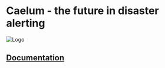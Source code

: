 
# Caelum - the future in disaster alerting

![Logo](https://cdn.discordapp.com/attachments/1103536796119347300/1183076114768334898/caelum.jpeg?ex=6587047e&is=65748f7e&hm=7c39d7d67d1d3824982af4450e6ae32da29e000fea6d99f9cdf5a9a98765154c&)


## [Documentation](https://www.youtube.com/watch?v=dQw4w9WgXcQ)

